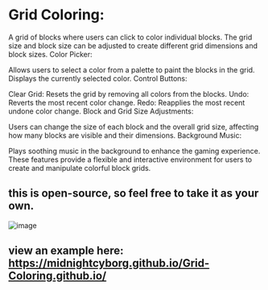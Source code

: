 # Grid Coloring:

A grid of blocks where users can click to color individual blocks.
The grid size and block size can be adjusted to create different grid dimensions and block sizes.
Color Picker:

Allows users to select a color from a palette to paint the blocks in the grid.
Displays the currently selected color.
Control Buttons:

Clear Grid: Resets the grid by removing all colors from the blocks.
Undo: Reverts the most recent color change.
Redo: Reapplies the most recent undone color change.
Block and Grid Size Adjustments:

Users can change the size of each block and the overall grid size, affecting how many blocks are visible and their dimensions.
Background Music:

Plays soothing music in the background to enhance the gaming experience.
These features provide a flexible and interactive environment for users to create and manipulate colorful block grids.

## this is open-source, so feel free to take it as your own.

![image](https://github.com/user-attachments/assets/941f9d4f-56c4-43e9-84d5-9c93805e4cf0)
## view an example here: https://midnightcyborg.github.io/Grid-Coloring.github.io/

